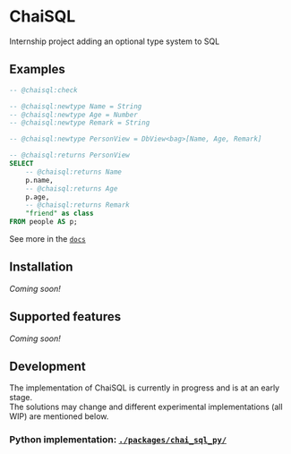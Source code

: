 # ChaiSQL

Internship project adding an optional type system to SQL

## Examples

<!--mkdocs-intro-examples-start-->
```sql  title="ChaiSQL basic example"
-- @chaisql:check

-- @chaisql:newtype Name = String
-- @chaisql:newtype Age = Number
-- @chaisql:newtype Remark = String

-- @chaisql:newtype PersonView = DbView<bag>[Name, Age, Remark]

-- @chaisql:returns PersonView
SELECT
    -- @chaisql:returns Name
    p.name,
    -- @chaisql:returns Age
    p.age,
    -- @chaisql:returns Remark
    "friend" as class
FROM people AS p;
```

<!--mkdocs-intro-examples-end-->

See more in the [`docs`](./docs/src/index.md)

<!-- :: User content -->

<!--mkdocs-intro-details-start-->

## Installation

<!-- TODO: describe how to install `typed_sql` -->
*Coming soon!*

## Supported features

<!-- TODO: describe supported & planned features -->
*Coming soon!*

<!--mkdocs-intro-details-end-->

<!-- :: Developer content -->
## Development

The implementation of ChaiSQL is currently in progress and is at an early stage.  
The solutions may change and different experimental implementations (all WIP) are mentioned below.

### Python implementation: [`./packages/chai_sql_py/`](./packages/chai_sql_py/)
